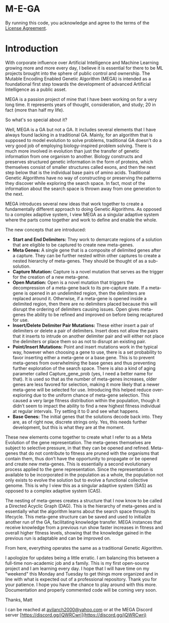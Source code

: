 # M-E-GA
By running this code, you acknowledge and agree to the terms of the [License Agreement](LICENSE.txt). 


# Introduction

With corporate influence over Artificial Intelligence and Machine Learning growing more and more every day, I believe it is essential for there to be ML projects brought into the sphere of public control and ownership. The Mutable Encoding Enabled Genetic Algorithm (MEGA) is intended as a foundational first step towards the development of advanced Artificial Intelligence as a public asset.

MEGA is a passion project of mine that I have been working on for a very long time. It represents years of thought, consideration, and study; 20 in fact (more than half my life).

So what's so special about it?

Well, MEGA is a GA but not a GA. It includes several elements that I have always found lacking in a traditional GA. Mainly, for an algorithm that is supposed to model evolution to solve problems, traditional GA doesn't do a very good job of employing biology-inspired problem solving. There is much more involved in evolution than just the transfer of genetic information from one organism to another. Biology constructs and preserves structured genetic information in the form of proteins, which themselves consist of smaller structures called exons, and then the next step below that is the individual base pairs of amino acids. Traditional Genetic Algorithms have no way of constructing or preserving the patterns they discover while exploring the search space. In fact, most of the information about the search space is thrown away from one generation to the next.

MEGA introduces several new ideas that work together to create a fundamentally different approach to doing Genetic Algorithms. As opposed to a complex adaptive system, I view MEGA as a singular adaptive system where the parts come together and work to define and enable the whole.

The new concepts that are introduced:

- **Start and End Delimiters:** They work to demarcate regions of a solution that are eligible to be captured to create new meta-genes.
- **Meta Genes:** A single gene that is a composite of delimited genes after a capture. They can be further nested within other captures to create a nested hierarchy of meta-genes. They should be thought of as a sub-solution.
- **Capture Mutation:** Capture is a novel mutation that serves as the trigger for the creation of a new meta-gene.
- **Open Mutation:** Open is a novel mutation that triggers the decompression of a meta-gene back to its pre-capture state. If a meta-gene is opened in an undelimited region, then the delimiters are replaced around it. Otherwise, if a meta-gene is opened inside a delimited region, then there are no delimiters placed because this will disrupt the ordering of delimiters causing issues. Open gives meta-genes the ability to be refined and improved on before being recaptured for use.
- **Insert/Delete Delimiter Pair Mutations:** These either insert a pair of delimiters or delete a pair of delimiters. Insert does not allow the pairs that it inserts to intrude on another delimiter pair and will either not place the delimiters or place them so as not to disrupt an existing pair.
- **Point/Insert Mutations:** Point and insert mutations work in the typical way, however when choosing a gene to use, there is a set probability to favor inserting either a meta-gene or a base gene. This is to prevent meta-genes from overwhelming the base genes and thus preventing further exploration of the search space. There is also a kind of aging parameter called Capture_gene_prob (yes, I need a better name for that). It is used so that as the number of meta-genes increases, older genes are less favored for selection, making it more likely that a newer meta-gene will be selected for use. Introducing this helped reduce over-exploring due to the uniform chance of meta-gene selection. This caused a very large fitness distribution within the population, though it didn’t seem to impact the ability to find a new highest fitness individual at regular intervals. Try setting it to 0 and see what happens.
- **Base Genes:** The initial genes that the solutions decode back into. They are, as of right now, discrete strings only. Yes, this needs further development, but this is what they are at the moment.

These new elements come together to create what I refer to as a Meta Evolution of the gene representation. The meta-genes themselves are subject to selective pressure, in that they can be opened and refined. Meta-genes that do not contribute to fitness are pruned with the organisms that contain them, thus don’t have the opportunity to propagate or be opened and create new meta-genes. This is essentially a second evolutionary process applied to the gene representation. Since the representation is available to be incorporated in the population as a whole, the population not only exists to evolve the solution but to evolve a functional collective genome. This is why I view this as a singular adaptive system (SAS) as opposed to a complex adaptive system (CAS).

The nesting of meta-genes creates a structure that I now know to be called a Directed Acyclic Graph (DAG). This is the hierarchy of meta-genes and is essentially what the algorithm learns about the search space through its lifecycle. This meta-gene structure can be saved and used to initialize another run of the GA, facilitating knowledge transfer. MEGA instances that receive knowledge from a previous run show faster increases in fitness and overall higher fitness levels, showing that the knowledge gained in the previous run is adaptable and can be improved on.

From here, everything operates the same as a traditional Genetic Algorithm.

I apologize for updates being a little erratic. I am balancing this between a full-time non-academic job and a family. This is my first open-source project and I am learning every day. I hope that I will have time on my "weekend" this Monday and Tuesday to get things more organized and in line with what is expected out of a professional repository. Thank you for your patience. I hope you have the chance to play around with this more. Documentation and properly commented code will be coming very soon.

Thanks,
Matt

I can be reached at avilanch2000@yahoo.com or at the MEGA Discord server [https://discord.gg/jQWRCwrj](https://discord.gg/jQWRCwrj)
